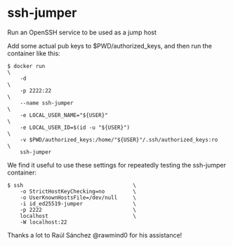 # ssh-jumper
Run an OpenSSH service to be used as a jump host

Add some actual pub keys to $PWD/authorized_keys, 
and then run the container like this:
```console
$ docker run                                                            \
    -d                                                                  \
    -p 2222:22                                                          \
    --name ssh-jumper                                                   \
    -e LOCAL_USER_NAME="${USER}"                                        \
    -e LOCAL_USER_ID=$(id -u "${USER}")                                 \
    -v $PWD/authorized_keys:/home/"${USER}"/.ssh/authorized_keys:ro     \
    ssh-jumper
```

We find it useful to use these settings for repeatedly testing the ssh-jumper container:
```console
$ ssh                                   \
    -o StrictHostKeyChecking=no         \
    -o UserKnownHostsFile=/dev/null     \
    -i id_ed25519-jumper                \
    -p 2222                             \
    localhost                           \
    -W localhost:22
```

Thanks a lot to Raúl Sánchez @rawmind0 for his assistance!
